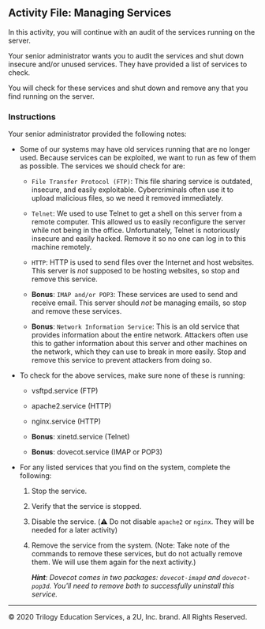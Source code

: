 ## Activity File: Managing Services

In this activity, you will continue with an audit of the services running on the server.

Your senior administrator wants you to audit the services and shut down insecure and/or unused services. They have provided a list of services to check.

You will check for these services and shut down and remove any that you find running on the server.

### Instructions

Your senior administrator provided the following notes:

- Some of our systems may have old services running that are no longer used. Because services can be exploited, we want to run as few of them as possible. The services we should check for are:

   - `File Transfer Protocol (FTP)`: This file sharing service is outdated, insecure, and easily exploitable. Cybercriminals often use it to upload malicious files, so we need it removed immediately.

   - `Telnet`: We used to use Telnet to get a shell on this server from a remote computer. This allowed us to easily reconfigure the server while not being in the office. Unfortunately, Telnet is notoriously insecure and easily hacked. Remove it so no one can log in to this machine remotely.

   - `HTTP`: HTTP is used to send files over the Internet and host websites. This server is _not_ supposed to be hosting websites, so stop and remove this service.

   - **Bonus**: `IMAP and/or POP3`: These services are used to send and receive email. This server should _not_ be managing emails, so stop and remove these services.

   - **Bonus**: `Network Information Service`: This is an old service that provides information about the entire network. Attackers often use this to gather information about this server and other machines on the network, which they can use to break in more easily. Stop and remove this service to prevent attackers from doing so.

- To check for the above services, make sure none of these is running:

   - vsftpd.service (FTP)
 
   - apache2.service (HTTP)

   - nginx.service (HTTP)

   - **Bonus**: xinetd.service (Telnet)

   - **Bonus**: dovecot.service (IMAP or POP3)


- For any listed services that you find on the system, complete the following:

    1. Stop the service.

    2. Verify that the service is stopped.

    3. Disable the service. (:warning: Do not disable `apache2` or `nginx`. They will be needed for a later activity)

    4. Remove the service from the system. (Note: Take note of the commands to remove these services, but do not actually remove them. We will use them again for the next activity.)

        _**Hint**: Dovecot comes in two packages: `dovecot-imapd` and `dovecot-pop3d`. You'll need to remove both to successfully uninstall this service._


---

© 2020 Trilogy Education Services, a 2U, Inc. brand. All Rights Reserved.

